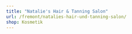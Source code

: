 ```yaml
---
title: "Natalie's Hair & Tanning Salon"
url: /fremont/natalies-hair-und-tanning-salon/
shop: Kosmetik
---
```

